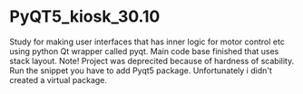 # PyQT5_kiosk_30.10
Study for making user interfaces that has inner logic for motor control etc using python Qt wrapper called pyqt. 
Main code base finished that uses stack layout.
Note! Project was deprecited because of hardness of scability.
Run the snippet you have to add Pyqt5 package. Unfortunately i didn't created a virtual package.
